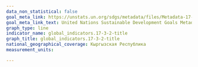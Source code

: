 ```yaml
---
data_non_statistical: false
goal_meta_link: https://unstats.un.org/sdgs/metadata/files/Metadata-17-03-02.pdf
goal_meta_link_text: United Nations Sustainable Development Goals Metadata (pdf 468kB)
graph_type: line
indicator_name: global_indicators.17-3-2-title
graph_title: global_indicators.17-3-2-title
national_geographical_coverage: Кыргызская Республика
measurement_units: 

---
```

